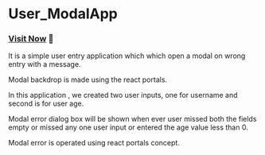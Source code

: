 # User_ModalApp

### [Visit Now](https://usermodalerrorapp.netlify.app/) 🚀

It is a simple user entry application which which open a modal on wrong entry with a message.

Modal  backdrop is made  using the react portals.

In this application , we created two user inputs, one for username and second is for user age.

Modal error dialog box will be shown when ever user missed both the fields empty or missed any one user input or entered the age value less than 0.

Modal error is operated using react portals concept.
